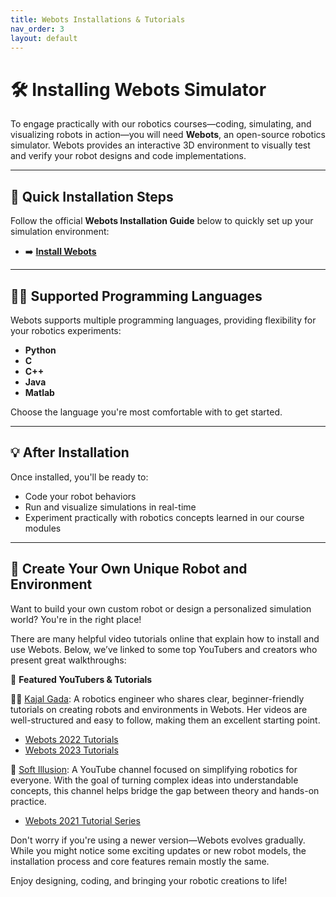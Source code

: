 ```yaml
---
title: Webots Installations & Tutorials
nav_order: 3
layout: default
---
```


# 🛠️ Installing Webots Simulator

To engage practically with our robotics courses—coding, simulating, and visualizing robots in action—you will need **Webots**, an open-source robotics simulator. Webots provides an interactive 3D environment to visually test and verify your robot designs and code implementations.

---

## 🚀 Quick Installation Steps

Follow the official **Webots Installation Guide** below to quickly set up your simulation environment:

- ➡️ [**Install Webots**](https://cyberbotics.com/#download)

---

## 👩‍💻 Supported Programming Languages

Webots supports multiple programming languages, providing flexibility for your robotics experiments:

- **Python** 
- **C**
- **C++**
- **Java**
- **Matlab**

Choose the language you're most comfortable with to get started.

---

## 💡 After Installation

Once installed, you'll be ready to:

- Code your robot behaviors
- Run and visualize simulations in real-time
- Experiment practically with robotics concepts learned in our course modules

---

## 🤖 Create Your Own Unique Robot and Environment
Want to build your own custom robot or design a personalized simulation world? You're in the right place!

There are many helpful video tutorials online that explain how to install and use Webots. Below, we’ve linked to some top YouTubers and creators who present great walkthroughs:

🎥 **Featured YouTubers & Tutorials**


👩‍💻 [Kajal Gada](https://kgada.info/): 
A robotics engineer who shares clear, beginner-friendly tutorials on creating robots and environments in Webots. Her videos are well-structured and easy to follow, making them an excellent starting point.

- [Webots 2022 Tutorials](https://www.youtube.com/watch?v=-n7zqdGVU6g&list=PLbEU0vp_OQkXykHJEtYidUEISGYFZjMyp)
- [Webots 2023 Tutorials](https://www.youtube.com/watch?v=gC00pWwOFhg&list=PLbEU0vp_OQkVx6P27-Tn08nTy-bN3s6c4)

🧠 [Soft Illusion](https://www.youtube.com/@coolrobotics): 
A YouTube channel focused on simplifying robotics for everyone. With the goal of turning complex ideas into understandable concepts, this channel helps bridge the gap between theory and hands-on practice.

- [Webots 2021 Tutorial Series](https://www.youtube.com/watch?v=2CWHfbuEbAY&list=PLt69C9MnPchlWEV5AEhfT2HajlE2SJ55V)

Don't worry if you're using a newer version—Webots evolves gradually. While you might notice some exciting updates or new robot models, the installation process and core features remain mostly the same.

Enjoy designing, coding, and bringing your robotic creations to life!

